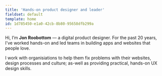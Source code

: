 ```yaml
---
title: 'Hands-on product designer and leader'
fieldset: default
template: home
id: 1d785450-e1a0-42cb-8b80-95658dfb299a
---
```

Hi, I’m **Jon Roobottom** — a digital product designer. For the past 20 years, I've worked hands-on and led teams in building apps and websites that people love. 

I work with organisiations to help them fix problems with their websites, design processes and culture; as-well as providing practical, hands-on UX design skills.